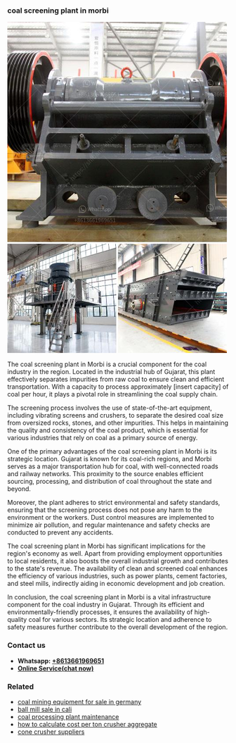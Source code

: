 <h3>coal screening plant in morbi</h3><img src='1706767970.jpg' alt=''><p>The coal screening plant in Morbi is a crucial component for the coal industry in the region. Located in the industrial hub of Gujarat, this plant effectively separates impurities from raw coal to ensure clean and efficient transportation. With a capacity to process approximately [insert capacity] of coal per hour, it plays a pivotal role in streamlining the coal supply chain.</p><p>The screening process involves the use of state-of-the-art equipment, including vibrating screens and crushers, to separate the desired coal size from oversized rocks, stones, and other impurities. This helps in maintaining the quality and consistency of the coal product, which is essential for various industries that rely on coal as a primary source of energy.</p><p>One of the primary advantages of the coal screening plant in Morbi is its strategic location. Gujarat is known for its coal-rich regions, and Morbi serves as a major transportation hub for coal, with well-connected roads and railway networks. This proximity to the source enables efficient sourcing, processing, and distribution of coal throughout the state and beyond.</p><p>Moreover, the plant adheres to strict environmental and safety standards, ensuring that the screening process does not pose any harm to the environment or the workers. Dust control measures are implemented to minimize air pollution, and regular maintenance and safety checks are conducted to prevent any accidents.</p><p>The coal screening plant in Morbi has significant implications for the region's economy as well. Apart from providing employment opportunities to local residents, it also boosts the overall industrial growth and contributes to the state's revenue. The availability of clean and screened coal enhances the efficiency of various industries, such as power plants, cement factories, and steel mills, indirectly aiding in economic development and job creation.</p><p>In conclusion, the coal screening plant in Morbi is a vital infrastructure component for the coal industry in Gujarat. Through its efficient and environmentally-friendly processes, it ensures the availability of high-quality coal for various sectors. Its strategic location and adherence to safety measures further contribute to the overall development of the region.</p><h3>Contact us</h3><ul><li><strong>Whatsapp:&nbsp;<a href="https://wa.me/8613661969651">+8613661969651</a></strong></li><li><a href="https://swt.shibang-china.com/?git&amp;zhl&amp;coal screening plant in morbi"><strong>Online Service(chat now)</strong></a></li></ul><h3>Related</h3><ul><li><a href='coal mining equipment for sale in germany.md'>coal mining equipment for sale in germany</a></li><li><a href='ball mill sale in cali.md'>ball mill sale in cali</a></li><li><a href='coal processing plant maintenance.md'>coal processing plant maintenance</a></li><li><a href='how to calculate cost per ton crusher aggregate.md'>how to calculate cost per ton crusher aggregate</a></li><li><a href='cone crusher suppliers.md'>cone crusher suppliers</a></li></ul>